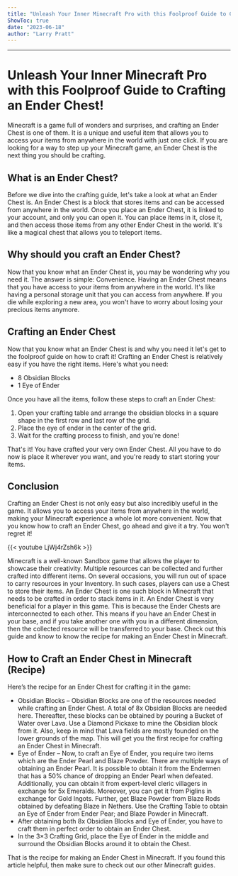 ```yaml
---
title: "Unleash Your Inner Minecraft Pro with this Foolproof Guide to Crafting an Ender Chest!"
ShowToc: true 
date: "2023-06-18"
author: "Larry Pratt"
---
```

*****
# Unleash Your Inner Minecraft Pro with this Foolproof Guide to Crafting an Ender Chest!

Minecraft is a game full of wonders and surprises, and crafting an Ender Chest is one of them. It is a unique and useful item that allows you to access your items from anywhere in the world with just one click. If you are looking for a way to step up your Minecraft game, an Ender Chest is the next thing you should be crafting.

## What is an Ender Chest?

Before we dive into the crafting guide, let's take a look at what an Ender Chest is. An Ender Chest is a block that stores items and can be accessed from anywhere in the world. Once you place an Ender Chest, it is linked to your account, and only you can open it. You can place items in it, close it, and then access those items from any other Ender Chest in the world. It's like a magical chest that allows you to teleport items.

## Why should you craft an Ender Chest?

Now that you know what an Ender Chest is, you may be wondering why you need it. The answer is simple: Convenience. Having an Ender Chest means that you have access to your items from anywhere in the world. It's like having a personal storage unit that you can access from anywhere. If you die while exploring a new area, you won't have to worry about losing your precious items anymore.

## Crafting an Ender Chest

Now that you know what an Ender Chest is and why you need it let's get to the foolproof guide on how to craft it! Crafting an Ender Chest is relatively easy if you have the right items. Here's what you need:

- 8 Obsidian Blocks
- 1 Eye of Ender

Once you have all the items, follow these steps to craft an Ender Chest:

1. Open your crafting table and arrange the obsidian blocks in a square shape in the first row and last row of the grid.
2. Place the eye of ender in the center of the grid.
3. Wait for the crafting process to finish, and you're done!

That's it! You have crafted your very own Ender Chest. All you have to do now is place it wherever you want, and you're ready to start storing your items.

## Conclusion

Crafting an Ender Chest is not only easy but also incredibly useful in the game. It allows you to access your items from anywhere in the world, making your Minecraft experience a whole lot more convenient. Now that you know how to craft an Ender Chest, go ahead and give it a try. You won't regret it!

{{< youtube LjWj4rZsh6k >}} 



Minecraft is a well-known Sandbox game that allows the player to showcase their creativity. Multiple resources can be collected and further crafted into different items. On several occasions, you will run out of space to carry resources in your Inventory. In such cases, players can use a Chest to store their items. An Ender Chest is one such block in Minecraft that needs to be crafted in order to stack items in it. An Ender Chest is very beneficial for a player in this game. This is because the Ender Chests are interconnected to each other. This means if you have an Ender Chest in your base, and if you take another one with you in a different dimension, then the collected resource will be transferred to your base. Check out this guide and know to know the recipe for making an Ender Chest in Minecraft.
 
## How to Craft an Ender Chest in Minecraft (Recipe)
 

 
Here’s the recipe for an Ender Chest for crafting it in the game:
 
- Obsidian Blocks – Obsidian Blocks are one of the resources needed while crafting an Ender Chest. A total of 8x Obsidian Blocks are needed here. Thereafter, these blocks can be obtained by pouring a Bucket of Water over Lava. Use a Diamond Pickaxe to mine the Obsidian block from it. Also, keep in mind that Lava fields are mostly founded on the lower grounds of the map. This will get you the first recipe for crafting an Ender Chest in Minecraft.
 - Eye of Ender – Now, to craft an Eye of Ender, you require two items which are the Ender Pearl and Blaze Powder. There are multiple ways of obtaining an Ender Pearl. It is possible to obtain it from the Endermen that has a 50% chance of dropping an Ender Pearl when defeated. Additionally, you can obtain it from expert-level cleric villagers in exchange for 5x Emeralds. Moreover, you can get it from Piglins in exchange for Gold Ingots. Further, get Blaze Powder from Blaze Rods obtained by defeating Blaze in Nethers. Use the Crafting Table to obtain an Eye of Ender from Ender Pear; and Blaze Powder in Minecraft.
 - After obtaining both 8x Obsidian Blocks and Eye of Ender, you have to craft them in perfect order to obtain an Ender Chest.
 - In the 3×3 Crafting Grid, place the Eye of Ender in the middle and surround the Obsidian Blocks around it to obtain the Chest.

 
That is the recipe for making an Ender Chest in Minecraft. If you found this article helpful, then make sure to check out our other Minecraft guides.




